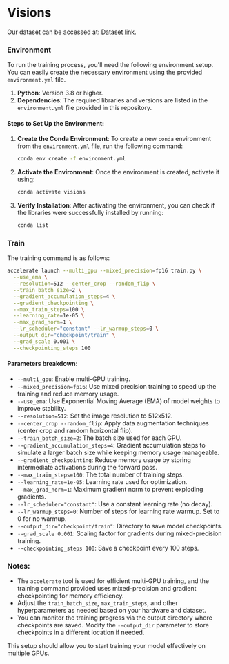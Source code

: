 # Visions

Our dataset can be accessed at: [Dataset link](https://drive.google.com/file/d/1jH3nr4chumkU99D2l-rzHL70g2vDnQsn/view?usp=sharing).

### Environment

To run the training process, you'll need the following environment setup. You can easily create the necessary environment using the provided `environment.yml` file.

1. **Python**: Version 3.8 or higher.
2. **Dependencies**: The required libraries and versions are listed in the `environment.yml` file provided in this repository.

#### Steps to Set Up the Environment:

1. **Create the Conda Environment**:
   To create a new `conda` environment from the `environment.yml` file, run the following command:

   ```bash
   conda env create -f environment.yml
   ```

2. **Activate the Environment**:
   Once the environment is created, activate it using:

   ```bash
   conda activate visions
   ```
3. **Verify Installation**:
   After activating the environment, you can check if the libraries were successfully installed by running:

   ```bash
   conda list
   ```

### Train

The training command is as follows:

```bash
accelerate launch --multi_gpu --mixed_precision=fp16 train.py \
  --use_ema \
  --resolution=512 --center_crop --random_flip \
  --train_batch_size=2 \
  --gradient_accumulation_steps=4 \
  --gradient_checkpointing \
  --max_train_steps=100 \
  --learning_rate=1e-05 \
  --max_grad_norm=1 \
  --lr_scheduler="constant" --lr_warmup_steps=0 \
  --output_dir="checkpoint/train" \
  --grad_scale 0.001 \
  --checkpointing_steps 100
```

#### Parameters breakdown:
- `--multi_gpu`: Enable multi-GPU training.
- `--mixed_precision=fp16`: Use mixed precision training to speed up the training and reduce memory usage.
- `--use_ema`: Use Exponential Moving Average (EMA) of model weights to improve stability.
- `--resolution=512`: Set the image resolution to 512x512.
- `--center_crop --random_flip`: Apply data augmentation techniques (center crop and random horizontal flip).
- `--train_batch_size=2`: The batch size used for each GPU.
- `--gradient_accumulation_steps=4`: Gradient accumulation steps to simulate a larger batch size while keeping memory usage manageable.
- `--gradient_checkpointing`: Reduce memory usage by storing intermediate activations during the forward pass.
- `--max_train_steps=100`: The total number of training steps.
- `--learning_rate=1e-05`: Learning rate used for optimization.
- `--max_grad_norm=1`: Maximum gradient norm to prevent exploding gradients.
- `--lr_scheduler="constant"`: Use a constant learning rate (no decay).
- `--lr_warmup_steps=0`: Number of steps for learning rate warmup. Set to 0 for no warmup.
- `--output_dir="checkpoint/train"`: Directory to save model checkpoints.
- `--grad_scale 0.001`: Scaling factor for gradients during mixed-precision training.
- `--checkpointing_steps 100`: Save a checkpoint every 100 steps.

### Notes:
- The `accelerate` tool is used for efficient multi-GPU training, and the training command provided uses mixed-precision and gradient checkpointing for memory efficiency.
- Adjust the `train_batch_size`, `max_train_steps`, and other hyperparameters as needed based on your hardware and dataset.
- You can monitor the training progress via the output directory where checkpoints are saved. Modify the `--output_dir` parameter to store checkpoints in a different location if needed.

This setup should allow you to start training your model effectively on multiple GPUs.
